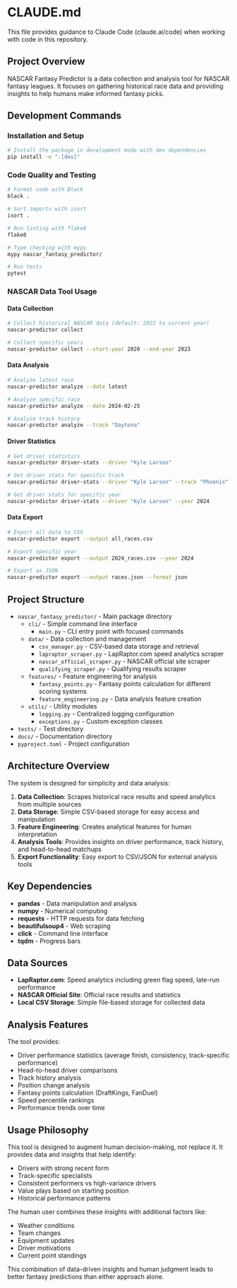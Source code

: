 # CLAUDE.md

This file provides guidance to Claude Code (claude.ai/code) when working with code in this repository.

## Project Overview

NASCAR Fantasy Predictor is a data collection and analysis tool for NASCAR fantasy leagues. It focuses on gathering historical race data and providing insights to help humans make informed fantasy picks.

## Development Commands

### Installation and Setup
```bash
# Install the package in development mode with dev dependencies
pip install -e ".[dev]"
```

### Code Quality and Testing
```bash
# Format code with Black
black .

# Sort imports with isort
isort .

# Run linting with flake8
flake8

# Type checking with mypy
mypy nascar_fantasy_predictor/

# Run tests
pytest
```

### NASCAR Data Tool Usage

#### Data Collection
```bash
# Collect historical NASCAR data (default: 2022 to current year)
nascar-predictor collect

# Collect specific years
nascar-predictor collect --start-year 2020 --end-year 2023
```

#### Data Analysis
```bash
# Analyze latest race
nascar-predictor analyze --date latest

# Analyze specific race
nascar-predictor analyze --date 2024-02-25

# Analyze track history
nascar-predictor analyze --track "Daytona"
```

#### Driver Statistics
```bash
# Get driver statistics
nascar-predictor driver-stats --driver "Kyle Larson"

# Get driver stats for specific track
nascar-predictor driver-stats --driver "Kyle Larson" --track "Phoenix"

# Get driver stats for specific year
nascar-predictor driver-stats --driver "Kyle Larson" --year 2024
```

#### Data Export
```bash
# Export all data to CSV
nascar-predictor export --output all_races.csv

# Export specific year
nascar-predictor export --output 2024_races.csv --year 2024

# Export as JSON
nascar-predictor export --output races.json --format json
```

## Project Structure

- `nascar_fantasy_predictor/` - Main package directory
  - `cli/` - Simple command line interface
    - `main.py` - CLI entry point with focused commands
  - `data/` - Data collection and management
    - `csv_manager.py` - CSV-based data storage and retrieval
    - `lapraptor_scraper.py` - LapRaptor.com speed analytics scraper
    - `nascar_official_scraper.py` - NASCAR official site scraper
    - `qualifying_scraper.py` - Qualifying results scraper
  - `features/` - Feature engineering for analysis
    - `fantasy_points.py` - Fantasy points calculation for different scoring systems
    - `feature_engineering.py` - Data analysis feature creation
  - `utils/` - Utility modules
    - `logging.py` - Centralized logging configuration
    - `exceptions.py` - Custom exception classes
- `tests/` - Test directory
- `docs/` - Documentation directory
- `pyproject.toml` - Project configuration

## Architecture Overview

The system is designed for simplicity and data analysis:

1. **Data Collection**: Scrapes historical race results and speed analytics from multiple sources
2. **Data Storage**: Simple CSV-based storage for easy access and manipulation
3. **Feature Engineering**: Creates analytical features for human interpretation
4. **Analysis Tools**: Provides insights on driver performance, track history, and head-to-head matchups
5. **Export Functionality**: Easy export to CSV/JSON for external analysis tools

## Key Dependencies

- **pandas** - Data manipulation and analysis
- **numpy** - Numerical computing
- **requests** - HTTP requests for data fetching
- **beautifulsoup4** - Web scraping
- **click** - Command line interface
- **tqdm** - Progress bars

## Data Sources

- **LapRaptor.com**: Speed analytics including green flag speed, late-run performance
- **NASCAR Official Site**: Official race results and statistics
- **Local CSV Storage**: Simple file-based storage for collected data

## Analysis Features

The tool provides:
- Driver performance statistics (average finish, consistency, track-specific performance)
- Head-to-head driver comparisons
- Track history analysis
- Position change analysis
- Fantasy points calculation (DraftKings, FanDuel)
- Speed percentile rankings
- Performance trends over time

## Usage Philosophy

This tool is designed to augment human decision-making, not replace it. It provides data and insights that help identify:
- Drivers with strong recent form
- Track-specific specialists
- Consistent performers vs high-variance drivers
- Value plays based on starting position
- Historical performance patterns

The human user combines these insights with additional factors like:
- Weather conditions
- Team changes
- Equipment updates
- Driver motivations
- Current point standings

This combination of data-driven insights and human judgment leads to better fantasy predictions than either approach alone.